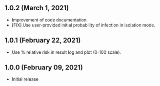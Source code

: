 ## 1.0.2 (March 1, 2021)

  * Improvement of code documentation.
  * [FIX] Use user-provided initial probability of infection in isolation mode.

## 1.0.1 (February 22, 2021)

  * Use % relative risk in result log and plot (0-100 scale).

## 1.0.0 (February 09, 2021)

  * Initial release

